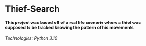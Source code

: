 # Thief-Search
#### This project was based off of a real life scenerio where a thief was supposed to be tracked knowing the pattern of his movements
###### Technologies: Python 3.10
